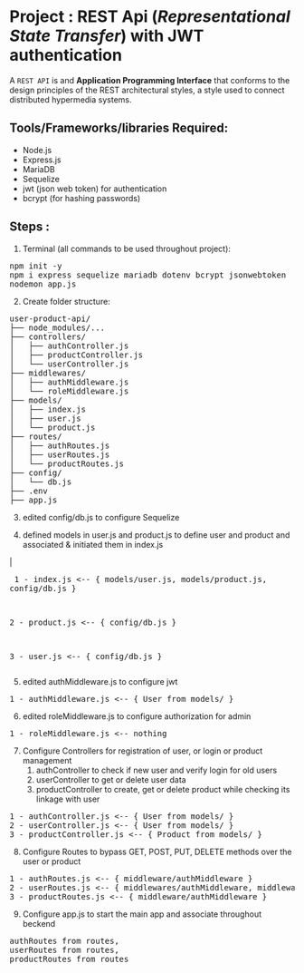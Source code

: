 # Project : REST Api (_Representational State Transfer_) with JWT authentication

A `REST API` is and **Application Programming Interface** that conforms to the design principles of the REST architectural styles, a style used to connect distributed hypermedia systems.

## Tools/Frameworks/libraries Required:
- Node.js
- Express.js
- MariaDB
- Sequelize
- jwt (json web token) for authentication
- bcrypt (for hashing passwords)


## Steps :

1. Terminal (all commands to be used throughout project):
<pre>
npm init -y
npm i express sequelize mariadb dotenv bcrypt jsonwebtoken
nodemon app.js
</pre>

2. Create folder structure:
<pre>
user-product-api/
├── node_modules/...
├── controllers/
│   ├── authController.js
│   ├── productController.js
│   └── userController.js
├── middlewares/
│   ├── authMiddleware.js
│   └── roleMiddleware.js
├── models/
│   ├── index.js
│   ├── user.js
│   └── product.js
├── routes/
│   ├── authRoutes.js
│   ├── userRoutes.js
│   └── productRoutes.js
├── config/
│   └── db.js
├── .env
├── app.js
</pre>

3) edited config/db.js to configure Sequelize

4) defined models in user.js and product.js to define user and product and associated & initiated them in index.js 

|<pre>
1 - index.js <-- { models/user.js, models/product.js, config/db.js }

2 - product.js <-- { config/db.js }

3 - user.js <-- { config/db.js }
</pre>

5) edited authMiddleware.js to configure jwt

<pre>
1 - authMiddleware.js <-- { User from models/ }
</pre>

6) edited roleMiddleware.js to configure authorization for admin  

<pre>
1 - roleMiddleware.js <-- nothing
</pre>

7) Configure Controllers for registration of user, or login or product management
   1) authController to check if new user and verify login for old users
   2) userController to get or delete user data
   3) productController to create, get or delete product while checking its linkage with user

<pre>
1 - authController.js <-- { User from models/ }
2 - userController.js <-- { User from models/ }
3 - productController.js <-- { Product from models/ }
</pre>

8) Configure Routes to bypass GET, POST, PUT, DELETE methods over the user or product

<pre>
1 - authRoutes.js <-- { middleware/authMiddleware }
2 - userRoutes.js <-- { middlewares/authMiddleware, middlewares/roleMiddleware }
3 - productRoutes.js <-- { middleware/authMiddleware }
</pre>

9) Configure app.js to start the main app and associate throughout beckend

<pre>
authRoutes from routes, 
userRoutes from routes, 
productRoutes from routes
</pre>